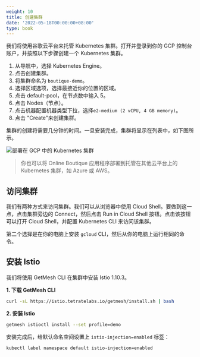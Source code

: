 ```yaml
---
weight: 10
title: 创建集群
date: '2022-05-18T00:00:00+08:00'
type: book
---
```


我们将使用谷歌云平台来托管 Kubernetes 集群。打开并登录到你的 GCP 控制台账户，并按照以下步骤创建一个 Kubernetes 集群。

1. 从导航中，选择 Kubernetes Engine。
2. 点击创建集群。
3. 将集群命名为 `boutique-demo`。
4. 选择区域选项，选择最接近你的位置的区域。
5. 点击 default-pool，在节点数中输入 5。
6. 点击 Nodes（节点）。
7. 点击机器配置机器类型下拉，选择`e2-medium (2 vCPU, 4 GB memory)`。
8. 点击 "Create"来创建集群。

集群的创建将需要几分钟的时间。一旦安装完成，集群将显示在列表中，如下图所示。

![部署在 GCP 中的 Kubernetes 集群](../../images/008i3skNly1gteb2j2o53j30o206jdgb.jpg "部署在 GCP 中的 Kubernetes 集群")

>  你也可以将 Online Boutique 应用程序部署到托管在其他云平台上的 Kubernetes 集群，如 Azure 或 AWS。

## 访问集群

我们有两种方式来访问集群。我们可以从浏览器中使用 Cloud Shell。要做到这一点，点击集群旁边的 Connect，然后点击 Run in Cloud Shell 按钮。点击该按钮可以打开 Cloud Shell，并配置 Kubernetes CLI 来访问该集群。

第二个选择是在你的电脑上安装 `gcloud` CLI，然后从你的电脑上运行相同的命令。

## 安装 Istio

我们将使用 GetMesh CLI 在集群中安装 Istio 1.10.3。

**1. 下载 GetMesh CLI**

```bash
curl -sL https://istio.tetratelabs.io/getmesh/install.sh | bash
```

**2. 安装 Istio**

```bash
getmesh istioctl install --set profile=demo
```

安装完成后，给默认命名空间设置上 `istio-injection=enabled` 标签：

```bash
kubectl label namespace default istio-injection=enabled
```
